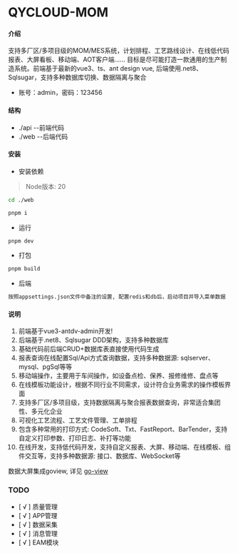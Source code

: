 

# QYCLOUD-MOM

#### 介绍
支持多厂区/多项目级的MOM/MES系统，计划排程、工艺路线设计、在线低代码报表、大屏看板、移动端、AOT客户端......
目标是尽可能打造一款通用的生产制造系统。前端基于最新的vue3、ts、ant design vue, 后端使用.net8、Sqlsugar，支持多种数据库切换、数据隔离与聚合


- 账号：admin，密码：123456

#### 结构
- ./api --前端代码
- ./web --后端代码
  
#### 安装

- 安装依赖

> Node版本: 20

```bash
cd ./web

pnpm i

```

- 运行

```bash
pnpm dev
```

- 打包

```bash
pnpm build

```

- 后端

```bash
按照appsettings.json文件中备注的设置, 配置redis和db后，启动项目并导入菜单数据

```
#### 说明

1. 前端基于vue3-antdv-admin开发!
2. 后端基于.net8、Sqlsugar DDD架构，支持多种数据库
3. 基础代码前后端CRUD+数据库表直接使用代码生成
4. 报表查询在线配置Sql/Api方式查询数据，支持多种数据源: sqlserver、mysql、pgSql等等
5. 移动端操作，主要用于车间操作，如设备点检、保养、报修维修、盘点等
6. 在线模板功能设计，根据不同行业不同需求，设计符合业务需求的操作模板界面
7. 支持多厂区/多项目级，支持数据隔离与聚合报表数据查询，非常适合集团性、多元化企业
8. 可视化工艺流程、工艺文件管理、工单排程
9.  包含多种常用的打印方式: CodeSoft、Txt、FastReport、BarTender，支持自定义打印参数、打印日志、补打等功能
10. 在线开发，支持低代码开发，支持自定义报表、大屏、移动端、在线模板、组件交互等，支持多种数据源: 接口、数据库、WebSocket等

数据大屏集成goview, 详见 [go-view](https://gitee.com/dromara/go-view)

### TODO

- [ √ ] 质量管理
- [ √ ] APP管理
- [ √ ] 数据采集
- [ √ ] 消息管理
- [ √ ] EAM模块